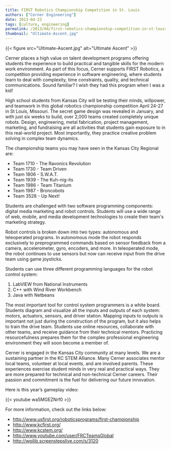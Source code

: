 ```yaml
---
title: FIRST Robotics Championship Competition in St. Louis
authors: ["Cerner Engineering"]
date: 2013-04-23
tags: [culture, engineering]
permalink: /2013/04/first-robotics-championship-competition-in-st-louis/
thumbnail: "Ultimate-Ascent.jpg"
---
```


{{< figure src="Ultimate-Ascent.jpg" alt="Ultimate Ascent" >}}

Cerner places a high value on talent development programs offering students the experience to build practical and tangible skills for the modern work environment. As part of this focus, Cerner supports FIRST Robotics, a competition providing experience in software engineering, where students learn to deal with complexity, time constraints, quality, and technical communications. Sound familiar? I wish they had this program when I was a kid!

High school students from Kansas City will be testing their minds, willpower, and teamwork in this global robotics championship competition April 24-27 in St Louis, Missouri. The secret game design was revealed in January, and with just six weeks to build, over 2,000 teams created completely unique robots. Design, engineering, metal fabrication, project management, marketing, and fundraising are all activities that students gain exposure to in this real-world project. Most importantly, they practice creative problem solving in complex team dynamics.

The championship teams you may have seen in the Kansas City Regional are:

* Team 1710 - The Ravonics Revolution
* Team 1730 - Team Driven
* Team 1806 - S.W.A.T.
* Team 1939 - The Kuh-nig-its
* Team 1986 - Team Titanium
* Team 1987 - Broncobots
* Team 3528 - Up Next!

Students are challenged with two software programming components: digital media marketing and robot controls. Students will use a wide range of web, mobile, and media development technologies to create their team's marketing strategy.

Robot controls is broken down into two types: autonomous and teleoperated programs. In autonomous mode the robot responds exclusively to preprogrammed commands based on sensor feedback from a camera, accelerometer, gyro, encoders, and more. In teleoperated mode, the robot continues to use sensors but now can receive input from the drive team using game joysticks.

Students can use three different programming languages for the robot control system:

1. LabVIEW from National Instruments
2. C++ with Wind River Workbench
3. Java with Netbeans

The most important tool for control system programmers is a white board. Students diagram and visualize all the inputs and outputs of each system: motors, actuators, sensors, and driver station. Mapping inputs to outputs is important not just during the construction of the program, but it also helps to train the drive team. Students use online resources, collaborate with other teams, and receive guidance from their technical mentors. Practicing resourcefulness prepares them for the complex professional engineering environment they will soon become a member of.

Cerner is engaged in the Kansas City community at many levels. We are a sustaining partner in the KC STEM Alliance. Many Cerner associates mentor local teams, volunteer at local events, and are involved parents. These experiences exercise student minds in very real and practical ways. They are more prepared for technical and non-technical Cerner careers. Their passion and commitment is the fuel for delivering our future innovation.

Here is this year’s gameplay video:

{{< youtube wa5MGEZNrf0 >}}

For more information, check out the links below:

* http://www.usfirst.org/roboticsprograms/first-championship 
* http://www.kcfirst.org/ 
* http://www.kcstem.org/ 
* http://www.youtube.com/user/FRCTeamsGlobal 
* http://wpilib.screenstepslive.com/s/3120

